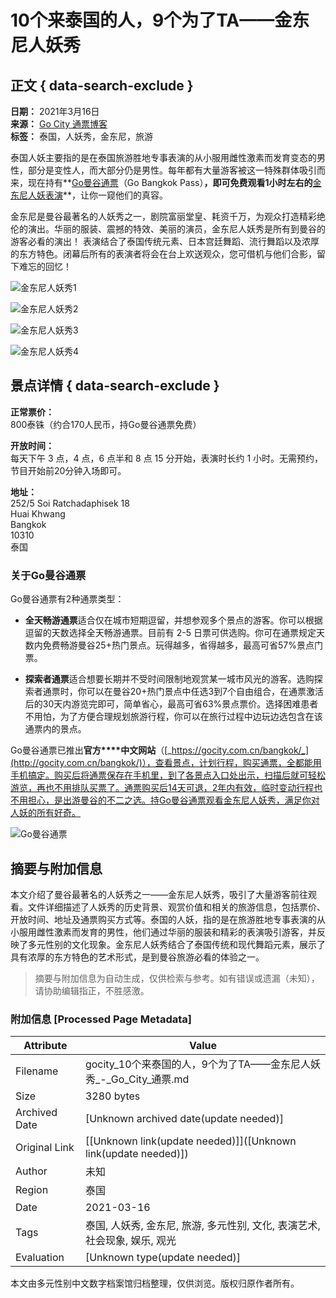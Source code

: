 # 10个来泰国的人，9个为了TA——金东尼人妖秀

## 正文 { data-search-exclude }


**日期：** 2021年3月16日  
**来源：** [Go City 通票博客](https://gocity.com.cn/blog/details/57477)  
**标签：** 泰国，人妖秀，金东尼，旅游  

泰国人妖主要指的是在泰国旅游胜地专事表演的从小服用雌性激素而发育变态的男性，部分是变性人，而大部分仍是男性。每年都有大量游客被这一特殊群体吸引而来，现在持有**[Go曼谷通票](http://gocity.com.cn/bangkok/)（Go Bangkok Pass）**，即可免费观看1小时左右的**[金东尼人妖表演](https://gocity.com.cn/bangkok/attractions/golden-dome-cabaret-show.html)**，让你一窥他们的真容。

金东尼是曼谷最著名的人妖秀之一，剧院富丽堂皇、耗资千万，为观众打造精彩绝伦的演出。华丽的服装、震撼的特效、美丽的演员，金东尼人妖秀是所有到曼谷的游客必看的演出！ 表演结合了泰国传统元素、日本宫廷舞蹈、流行舞蹈以及浓厚的东方特色。闭幕后所有的表演者将会在台上欢送观众，您可借机与他们合影，留下难忘的回忆！

![金东尼人妖秀1](https://lvyou168.cn/upload/20210316/150323057.jpg)

![金东尼人妖秀2](https://lvyou168.cn/upload/20210316/150339801.jpg)

![金东尼人妖秀3](https://lvyou168.cn/upload/20210316/150356870.jpg)

![金东尼人妖秀4](https://lvyou168.cn/upload/20210316/150533460.jpg)

## 景点详情 { data-search-exclude }

**正常票价：**  
800泰铢（约合170人民币，持Go曼谷通票免费）

**开放时间：**  
每天下午 3 点，4 点，6 点半和 8 点 15 分开始，表演时长约 1 小时。无需预约，节目开始前20分钟入场即可。

**地址：**  
252/5 Soi Ratchadaphisek 18  
Huai Khwang  
Bangkok  
10310  
泰国

### 关于Go曼谷通票

Go曼谷通票有2种通票类型：

- **全天畅游通票**适合仅在城市短期逗留，并想参观多个景点的游客。你可以根据逗留的天数选择全天畅游通票。目前有 2-5 日票可供选购。你可在通票规定天数内免费畅游曼谷25+热门景点。玩得越多，省得越多，最高可省57%景点门票。

- **探索者通票**适合想要长期并不受时间限制地观赏某一城市风光的游客。选购探索者通票时，你可以在曼谷20+热门景点中任选3到7个自由组合，在通票激活后的30天内游览完即可，简单省心，最高可省63%景点票价。选择困难患者不用怕，为了方便合理规划旅游行程，你可以在旅行过程中边玩边选包含在该通票内的景点。

Go曼谷通票已推出**官方****中文网站**（[_https://gocity.com.cn/bangkok/_](http://gocity.com.cn/bangkok/)），查看景点，计划行程，购买通票，全都能用手机搞定。购买后将通票保存在手机里，到了各景点入口处出示，扫描后就可轻松游览，再也不用排队买票了。通票购买后14天可退，2年内有效，临时变动行程也不用担心，是出游曼谷的不二之选。持Go曼谷通票观看金东尼人妖秀，满足你对人妖的所有好奇。

![Go曼谷通票](https://lvyou168.cn/upload/20210316/152556680.png)
<!-- tcd_original_link https://gocity.com.cn/blog/details/57477 -->


## 摘要与附加信息

<!-- tcd_abstract -->
本文介绍了曼谷最著名的人妖秀之一——金东尼人妖秀，吸引了大量游客前往观看。文件详细描述了人妖秀的历史背景、观赏价值和相关的旅游信息，包括票价、开放时间、地址及通票购买方式等。泰国的人妖，指的是在旅游胜地专事表演的从小服用雌性激素而发育的男性，他们通过华丽的服装和精彩的表演吸引游客，并反映了多元性别的文化现象。金东尼人妖秀结合了泰国传统和现代舞蹈元素，展示了具有浓厚的东方特色的艺术形式，是到曼谷旅游必看的体验之一。
<!-- tcd_abstract_end -->

> 摘要与附加信息为自动生成，仅供检索与参考。如有错误或遗漏（未知），请协助编辑指正，不胜感激。

### 附加信息 [Processed Page Metadata]

| Attribute       | Value                                  |
|-----------------|----------------------------------------|
| Filename        | gocity_10个来泰国的人，9个为了TA——金东尼人妖秀_-_Go_City_通票.md                             |
| Size            | 3280 bytes                           |
| Archived Date   | [Unknown archived date(update needed)]                             |
| Original Link   | [[Unknown link(update needed)]]([Unknown link(update needed)])                       |
| Author          | 未知                               |
| Region          | 泰国                               |
| Date            | 2021-03-16                                 |
| Tags            | 泰国, 人妖秀, 金东尼, 旅游, 多元性别, 文化, 表演艺术, 社会现象, 娱乐, 观光                                 |
| Evaluation            | [Unknown type(update needed)]                                 |
<!-- tcd_table_end -->

本文由多元性别中文数字档案馆归档整理，仅供浏览。版权归原作者所有。
